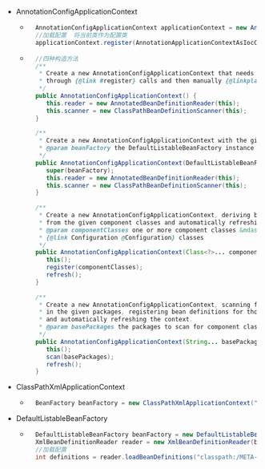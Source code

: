 + AnnotationConfigApplicationContext

    + ```java
        AnnotationConfigApplicationContext applicationContext = new AnnotationConfigApplicationContext();
        //加载配置  将当前类作为配置类
        applicationContext.register(AnnotationApplicationContextAsIocContainerDemo.class);
        ```

    + ```java
        //四种构造方法
        /**
         * Create a new AnnotationConfigApplicationContext that needs to be populated
         * through {@link #register} calls and then manually {@linkplain #refresh refreshed}.
         */
        public AnnotationConfigApplicationContext() {
           this.reader = new AnnotatedBeanDefinitionReader(this);
           this.scanner = new ClassPathBeanDefinitionScanner(this);
        }
        
        /**
         * Create a new AnnotationConfigApplicationContext with the given DefaultListableBeanFactory.
         * @param beanFactory the DefaultListableBeanFactory instance to use for this context
         */
        public AnnotationConfigApplicationContext(DefaultListableBeanFactory beanFactory) {
           super(beanFactory);
           this.reader = new AnnotatedBeanDefinitionReader(this);
           this.scanner = new ClassPathBeanDefinitionScanner(this);
        }
        
        /**
         * Create a new AnnotationConfigApplicationContext, deriving bean definitions
         * from the given component classes and automatically refreshing the context.
         * @param componentClasses one or more component classes &mdash; for example,
         * {@link Configuration @Configuration} classes
         */
        public AnnotationConfigApplicationContext(Class<?>... componentClasses) {
           this();
           register(componentClasses);
           refresh();
        }
        
        /**
         * Create a new AnnotationConfigApplicationContext, scanning for components
         * in the given packages, registering bean definitions for those components,
         * and automatically refreshing the context.
         * @param basePackages the packages to scan for component classes
         */
        public AnnotationConfigApplicationContext(String... basePackages) {
           this();
           scan(basePackages);
           refresh();
        }
        ```

+ ClassPathXmlApplicationContext

    + ```java
        BeanFactory beanFactory = new ClassPathXmlApplicationContext("classpath:/META-INF/dependency.xml");
        ```

+ DefaultListableBeanFactory

    + ```java
        DefaultListableBeanFactory beanFactory = new DefaultListableBeanFactory();
        XmlBeanDefinitionReader reader = new XmlBeanDefinitionReader(beanFactory);
        //加载配置
        int definitions = reader.loadBeanDefinitions("classpath:/META-INF/dependency.xml");
        ```